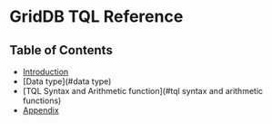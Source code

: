 # GridDB TQL Reference


## Table of Contents
* [Introduction](#introduction)
* [Data type](#data type)
* [TQL Syntax and Arithmetic function](#tql syntax and arithmetic functions)
* [Appendix](#appendix)
